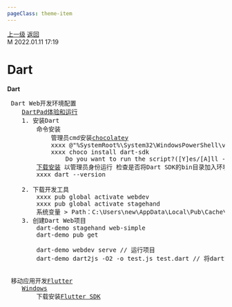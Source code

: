 ```yaml
---
pageClass: theme-item
---
```

<div class="extend-header">
    <div class="info">
        <div class="record">
            <a class="back" href="./">上一级</a>
            <a class="back" href="./">返回</a>
        </div>        
        <div class="mini">
            <span>M 2022.01.11 17:19</span>
        </div>
    </div>
    <div class="content"></div>
</div>
<div class="content-header">
<h1>Dart</h1><strong>Dart</strong>
</div>
<div class="static-content">



<pre class="code-block">
<span class="h2 bg3 cf"> Dart Web开发环境配置 </span>
    <a href="https://dartpad.dartlang.org/" target="_blank">DartPad体验和运行</a>
    1. 安装Dart
        命令安装
            管理员cmd安装<a href="https://chocolatey.org/" target="_blank">chocolatey</a>
            <span class="block-command">xxxx</span> @"%SystemRoot%\System32\WindowsPowerShell\v1.0\powershell.exe" -NoProfile -InputFormat None -ExecutionPolicy Bypass -Command "iex ((New-Object System.Net.WebClient).DownloadString('https://chocolatey.org/install.ps1'))" && SET "PATH=%PATH%;%ALLUSERSPROFILE%\chocolatey\bin"
            <span class="block-command">xxxx</span> choco install dart-sdk
                Do you want to run the script?([Y]es/[A]ll - yes to all/[N]o/[P]rint): Y
        <a href="http://www.gekorm.com/dart-windows/" target="_blank">下载安装</a> 以管理员身份运行 检查是否将Dart SDK的bin目录加入环境变量：系统变量 &gt; Path：C:\Program Files\Dart\dart-sdk\bin
        <span class="block-command">xxxx</span> dart --version

    2. 下载开发工具
        <span class="block-command">xxxx</span> pub global activate webdev
        <span class="block-command">xxxx</span> pub global activate stagehand 
        系统变量 &gt; Path：C:\Users\new\AppData\Local\Pub\Cache\bin
    3. 创建Dart Web项目
        <span class="block-command">dart-demo</span> stagehand web-simple
        <span class="block-command">dart-demo</span> pub get

        <span class="block-command">dart-demo</span> webdev serve <span class="comment">// 运行项目</span>
        <span class="block-command">dart-demo</span> dart2js -O2 -o test.js test.dart <span class="comment">// 将dart文件编译转为js文件 <a href="https://webdev.dartlang.org/tools/dart2js" target="_blank">更多参数和复杂用法命令</a></span>


<span class="h2 bg3 cf"> 移动应用开发<a href="https://flutterchina.club/" target="_blank">Flutter</a> </span>
    <a href="https://flutterchina.club/setup-windows/" target="_blank">Windows</a>
        下载安装<a href="https://docs.flutter.dev/development/tools/sdk/releases#windows" target="_blank">Flutter SDK</a>

</pre>

</div>